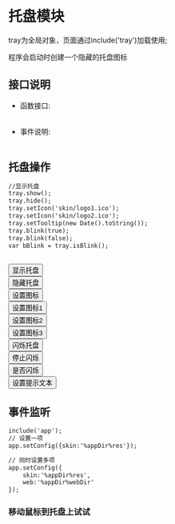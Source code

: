 ﻿# 托盘模块
  tray为全局对象，页面通过include('tray')加载使用; 

程序会启动时创建一个隐藏的托盘图标
  <link rel="stylesheet" type="text/css" href="docs/css/common.css" />
  <script src="docs/js/string.js" type="text/javascript" charset="utf-8"></script>
  <script src="docs/js/template.js" type="text/javascript" charset="utf-8"></script>
  <script src="docs/js/tray.js" type="text/javascript" charset="utf-8"></script>
  
## 接口说明
*    函数接口:

<table id="method" class="table" >
     
</table>
 
*    事件说明:

<table id="event" class="table" >
     
</table>  

## 托盘操作


```html
//显示托盘
tray.show();  
tray.hide();
tray.setIcon('skin/logo1.ico');
tray.setIcon('skin/logo2.ico');
tray.setTooltip(new Date().toString());
tray.blink(true);
tray.blink(false);
var bBlink = tray.isBlink(); 
 
```
<div class="row">
    <div class="col-xs-3">
         <button class ="btn btn-outline-primary btn-block" id="show">显示托盘</button>
    </div>
    <div class="col-xs-3">
         <button class ="btn btn-outline-primary btn-block" id="hide">隐藏托盘</button>
    </div>
    <div class="col-xs-3">
        <button class ="btn btn-outline-primary btn-block" id="setIcon">设置图标</button>
    </div>
    <div class="col-xs-3">
         <button class ="btn btn-outline-primary btn-block" id="setIcon1">设置图标1</button>
    </div>
    <div class="col-xs-3">
        <button class ="btn btn-outline-primary btn-block" id="setIcon2">设置图标2</button>
    </div>
    <div class="col-xs-3">
        <button class ="btn btn-outline-primary btn-block" id="setIcon3">设置图标3</button>
    </div>
    <div class="col-xs-3">
        <button class ="btn btn-outline-primary btn-block" id="startBlink">闪烁托盘</button>
    </div>
    <div class="col-xs-3">
         <button class ="btn btn-outline-primary btn-block" id="stopBlink">停止闪烁</button>
    </div>
    <div class="col-xs-3">
        <button class ="btn btn-outline-primary btn-block" id="isBlink">是否闪烁</button>
    </div>
    <div class="col-xs-3">
        <button class ="btn btn-outline-primary btn-block" id="setTooltip">设置提示文本</button>
    </div>
</div>

## 事件监听
 
  
```html
include('app');
// 设置一项
app.setConfig({skin:'%appDir%res'}); 

// 同时设置多项
app.setConfig({
    skin:'%appDir%res',
    web:'%appDir%webDir'
}); 
```

<div id="text" class="example code" contenteditable="true">
  <h3 id="output">移动鼠标到托盘上试试</h3>
</div>